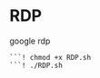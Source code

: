 # RDP
google rdp
```! wget https://raw.githubusercontent.com/Sawalhah/RDP/main/rdp.sh &> /dev/null 
```! chmod +x RDP.sh 
```! ./RDP.sh
